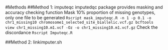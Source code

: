 #Methods
##Method 1: imputeqc
imputedqc package provides masking and accuracy checking function
Mask 10% proportion of missing genotypes, only one file to be generated
`Rscript mask_imputeqc.R -n 1 -p 0.1 -o chr1_missing10 chromosome1_selected_site_biallelic.vcf.gz
bcftools view chr1_missing10.m1.vcf -Oz -o chr1_missing10.m1.vcf.gz`
Check the discordance
`Rscript Imputeqc.R`

##Method 2: linkimputer.sh
